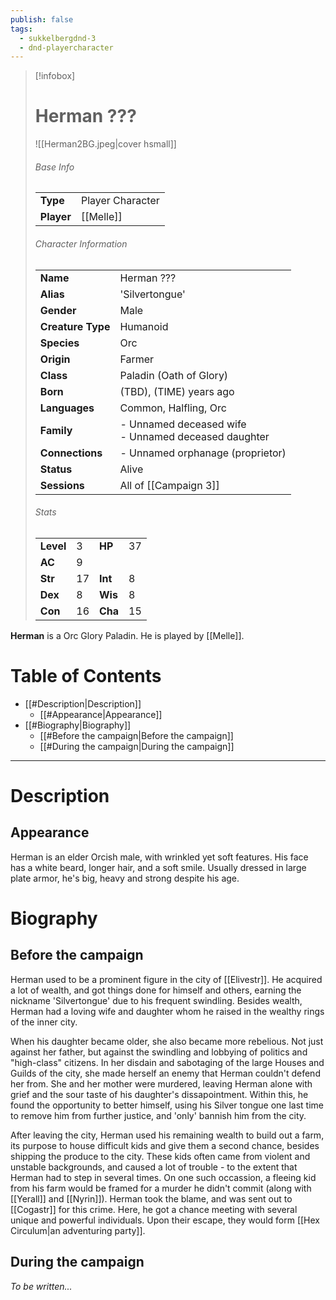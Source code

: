 ```yaml
---
publish: false
tags:
  - sukkelbergdnd-3
  - dnd-playercharacter
---
```

> [!infobox]  
> # Herman ???
> ![[Herman2BG.jpeg|cover hsmall]]  
> ###### Base Info
> | | |  
> |---|---|  
> | **Type** | Player Character |
> | **Player** | [[Melle]] |
> ###### Character Information  
> | | |  
> |---|---|  
> | **Name** | Herman ??? |
> | **Alias** | 'Silvertongue' |
> | **Gender** | Male | 
> | **Creature Type** | Humanoid |
> | **Species** | Orc |  
> | **Origin** | Farmer |
> | **Class** | Paladin (Oath of Glory) |  
> | **Born** | (TBD), (TIME) years ago |  
> | **Languages** | Common, Halfling, Orc |  
> | **Family** | - Unnamed deceased wife<br>- Unnamed deceased daughter |
> | **Connections** | - Unnamed orphanage (proprietor) |
> | **Status** | Alive |
> | **Sessions** | All of [[Campaign 3]] |
> ###### Stats
> | | | | |
> |---|---|---|---|
> | **Level** | 3 | **HP** | 37 |
> | **AC** | 9 | | |
> | **Str** | 17| **Int** | 8 |
> | **Dex** | 8 | **Wis** | 8 |
> | **Con** | 16 | **Cha** | 15 |

**Herman** is a Orc Glory Paladin. He is played by [[Melle]]. 
# Table of Contents
- [[#Description|Description]]
	- [[#Appearance|Appearance]]
- [[#Biography|Biography]]
	- [[#Before the campaign|Before the campaign]]
	- [[#During the campaign|During the campaign]]
***
# Description
## Appearance
Herman is an elder Orcish male, with wrinkled yet soft features. His face has a white beard, longer hair, and a soft smile. Usually dressed in large plate armor, he's big, heavy and strong despite his age.
# Biography
## Before the campaign
Herman used to be a prominent figure in the city of [[Elivestr]]. He acquired a lot of wealth, and got things done for himself and others, earning the nickname 'Silvertongue' due to his frequent swindling. Besides wealth, Herman had a loving wife and daughter whom he raised in the wealthy rings of the inner city.

When his daughter became older, she also became more rebelious. Not just against her father, but against the swindling and lobbying of politics and "high-class" citizens. In her disdain and sabotaging of the large Houses and Guilds of the city, she made herself an enemy that Herman couldn't defend her from. She and her mother were murdered, leaving Herman alone with grief and the sour taste of his daughter's dissapointment. Within this, he found the opportunity to better himself, using his Silver tongue one last time to remove him from further justice, and 'only' bannish him from the city.

After leaving the city, Herman used his remaining wealth to build out a farm, its purpose to house difficult kids and give them a second chance, besides shipping the produce to the city. These kids often came from violent and unstable backgrounds, and caused a lot of trouble - to the extent that Herman had to step in several times. On one such occassion, a fleeing kid from his farm would be framed for a murder he didn't commit (along with [[Yerall]] and [[Nyrin]]). Herman took the blame, and was sent out to [[Cogastr]] for this crime. Here, he got a chance meeting with several unique and powerful individuals. Upon their escape, they would form [[Hex Circulum|an adventuring party]].
## During the campaign
*To be written...*